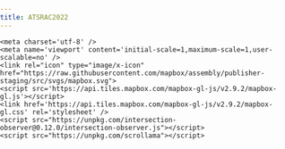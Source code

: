 ```yaml
---
title: ATSRAC2022
---
```

<html>
<head>
<title>Clarington Active Transportation and Safe Roads Advisory Committee 2022 Report</title>	
<!-- Global site tag (gtag.js) - Google Analytics -->
<script async src="https://www.googletagmanager.com/gtag/js?id=G-3RKGWJ9K0S"></script>
<script>
  window.dataLayer = window.dataLayer || [];
  function gtag(){dataLayer.push(arguments);}
  gtag('js', new Date());

  gtag('config', 'G-3RKGWJ9K0S');
</script>


    <meta charset='utf-8' />
    <meta name='viewport' content='initial-scale=1,maximum-scale=1,user-scalable=no' />
    <link rel="icon" type="image/x-icon" href="https://raw.githubusercontent.com/mapbox/assembly/publisher-staging/src/svgs/mapbox.svg">
    <script src='https://api.tiles.mapbox.com/mapbox-gl-js/v2.9.2/mapbox-gl.js'></script>
    <link href='https://api.tiles.mapbox.com/mapbox-gl-js/v2.9.2/mapbox-gl.css' rel='stylesheet' />
    <script src="https://unpkg.com/intersection-observer@0.12.0/intersection-observer.js"></script>
    <script src="https://unpkg.com/scrollama"></script>
   
  <style>
        body {
            margin:0;
            padding:0;
            font-family: sans-serif;
        }
        a, a:hover, a:visited {
            color: #0071bc;
        }
        #map {
            top:0;
            height: 100vh;
            width:100vw;
            position: fixed;
        }
        #mapInset {
            bottom:50px;
            right:30px;
            height: 180px;
            width:250px;
            max-width:100%;
            position: fixed;
            z-index: 1;
            opacity: 1;
            transition: opacity 0.5s ease-in-out;
            pointer-events: none;
        }
        #mapInset .mapboxgl-ctrl-bottom-left{
            display: none;
        }
        @media (max-width: 500px) {
            #mapInset {
                display: none;
            }
        }
        #header {
            margin: auto;
            width: 100%;
            position: relative;
            z-index: 5;
        }
        #header h1, #header h2, #header p {
            margin: 0;
            padding: 2vh 2vw;
            text-align: center;
        }
        #footer {
            width: 100%;
            min-height: 5vh;
            padding-top: 2vh;
            padding-bottom: 2vh;
            text-align: center;
            line-height: 25px;
            font-size: 13px;
            position: relative;
            z-index: 5;
        }
        #features {
            padding-top: 10vh;
            padding-bottom: 10vh;
        }
	
	 .container-lg {
             max-width: 100vw !important;
             margin-right: auto;
             margin-left: auto;
        }   
	
	 .px-3 {
             padding-right: 0px !important;
             padding-left: 0px !important;
        }
        .markdown-body h2 {
        border-bottom: 0px !important;
        }
        
         .markdown-body h1 {
        border-bottom: 0px !important;
        }
	  
        .hidden {
            visibility: hidden;
        }
        .centered {
            width: 50vw;
            margin: 0 auto;
        }
        .lefty {
            width: 33vw;
            margin-left: 5vw;
        }
        .righty {
            width: 33vw;
            margin-left: 62vw;
        }
        .fully {
            width: 100%;
            margin: auto;
        }
        .light {
            color: #444;
            background-color: #fafafa;
        }
        .dark {
            color: #fafafa;
            background-color: #444;
        }
        .step {
            padding-bottom: 50vh;
            /* margin-bottom: 10vh; */
            opacity: 0.25;
        }
        .step.active {
            opacity: 0.9;
        }

        .step div {
            padding:  25px 50px;
            line-height: 25px;
            font-size: 13px;
        }

        .step img {
            width: 100%;
        }

        @media (max-width: 750px) {
            .centered, .lefty, .righty, .fully {
                width: 90vw;
                margin: 0 auto;
            }
        }

        /* Fix issue on mobile browser where scroll breaks  */
        .mapboxgl-canvas-container.mapboxgl-touch-zoom-rotate.mapboxgl-touch-drag-pan,
        .mapboxgl-canvas-container.mapboxgl-touch-zoom-rotate.mapboxgl-touch-drag-pan .mapboxgl-canvas {
            touch-action: unset;
        }

        </style>
</head>
<body>

<div id="map"></div>
<div id="mapInset"></div>
<div id="story"></div>

<script>
var config = {
    style: 'mapbox://styles/reachabove/cl7qbr4v5000a15pon1ik17hk',
    accessToken: 'pk.eyJ1IjoicmVhY2hhYm92ZSIsImEiOiJja2hlenc1a3cwbTloMnByejU3Z3JoMXVjIn0.EojHQhHk73D3XVIXMyXbAg',
    showMarkers: false,
    markerColor: '#3FB1CE',
    inset: false,
    theme: 'light',
    use3dTerrain: false, //set true for enabling 3D maps.
    title: 'Active Transportation and Safe Roads Advisory Committee Status Report 2022',
    subtitle: 'Presentation for Mayor Foster and Clarington Council Members',
    byline: '',
    footer: 'Source: source citations, etc. <br> Created using <a href="https://github.com/mapbox/storytelling" target="_blank">Mapbox Storytelling</a> template.',
    chapters: [
        {
            id: 'slug-style-id',
            alignment: 'centered',
            hidden: false,
            title: 'Introduction',
            image: '',
            description: 'The purpose of this report is to provide members of Council with a status report on Clarington Active Transportation and Safe Roads Advisory Committee (AT&SRAC) including; accomplishments, recommended priorities and, challenges; for the next term of Council.',
            location: {
                center: [-78.68069, 43.91695],
                zoom: 9.5,
                pitch: 0,
                bearing: 0
            },
            mapAnimation: 'flyTo',
            rotateAnimation: false,
            callback: '',
            onChapterEnter: [
                // {
                //     layer: 'layer-name',
                //     opacity: 1,
                //     duration: 5000
                // }
            ],
            onChapterExit: [
                // {
                //     layer: 'layer-name',
                //     opacity: 0
                // }
            ]
        },
        {
            id: 'second-identifier',
            alignment: 'centered',
            hidden: false,
            title: 'Background',
            image: '',
            description: 'The AT&SRAC was established by Clarington Council in January 2018. <br>10 Members plus Councillor Janice Jones were appointed to the AT&SRAC by Council in April 2018; <br>First meeting was held May 2018; <br>Term of Committee Members amended in 2021 to coincide with the term of Council; <br>A new Committee will be appointed by the next Council. <br> <h3> Current Members</h3>Arnold Mostert, Bart Hawkins Kreps, Connie Kobelka, Connor Houston, Councillor Janice Jones, Jeannie Winters, Jim Boate, Philip Haylock, Richard Oldfield, and myself.  Staff support is provided by Andrew Johnson and Catherine Verhoog.',
            location: {
                center: [-78.68069, 43.91695],
                zoom: 10.5,
                pitch: 0,
                bearing: 0,
                // flyTo additional controls-
                // These options control the flight curve, making it move
                // slowly and zoom out almost completely before starting
                // to pan.
                //speed: 2, // make the flying slow
                //curve: 1, // change the speed at which it zooms out
            },
            mapAnimation: 'flyTo',
            rotateAnimation: true,
			speed: 2,
            callback: '',
            onChapterEnter: [],
            onChapterExit: []
        },
        {
            id: 'third-identifier',
            alignment: 'left',
            hidden: false,
            title: 'Accomplishments',
            image: '',
            description: 'The following is a list of the many, but not all, accomplishments:',
            location: {
                center: [-78.62706, 43.97922],
                zoom: 11,
                pitch: 34,
                bearing: 0.00
            },
            mapAnimation: 'flyTo',
            rotateAnimation: false,
			speed: 2,
            callback: '',
            onChapterEnter: [],
            onChapterExit: []
        },
        {
            id: 'fourth-chapter',
            alignment: 'left',
            hidden: false,
            title: '',
            image: '',
            description: 'Provided input on trail planning and development;<br> Advocated trail connectivity',
            location: {
                center: [-78.80418, 43.88935],
                zoom: 12.76,
                pitch: 0,
                bearing: 0
            },
            mapAnimation: 'flyTo',
			speed: 2,
            rotateAnimation: false,
            callback: '',
            onChapterEnter: [],
            onChapterExit: []
        },
		{
            id: 'fifth-chapter',
            alignment: 'left',
            hidden: false,
            title: '',
            image: '',
            description: 'Promoted active transportation and safety prior to COVID - 19 including;<br> Sport & Leisure Fair, Kids in the Park, Family Safety Day Event;',
            location: {
                center: [-78.61575, 43.92238],
                zoom: 12.76,
                pitch: 0,
                bearing: 0
            },
            mapAnimation: 'flyTo',
			speed: 2,
            rotateAnimation: false,
            callback: '',
            onChapterEnter: [],
            onChapterExit: []
        },
		{
            id: 'sixth-chapter',
            alignment: 'left',
            hidden: false,
            title: '',
            image: '',
            description: 'Recommended winter maintenance of trails in Bowmanville and Newcastle which was a tremendous success according to trail users;<br> Advised staff of trail maintenance issues and deficiencies i.e. curb cuts and brush removal;',
            location: {
                center: [-78.67135, 43.91589],
				zoom: 15.34,
                pitch: 53.50,
                bearing: 16.80
            },
            mapAnimation: 'flyTo',
            rotateAnimation: false,
			speed: 2,
            callback: '',
            onChapterEnter: [],
            onChapterExit: []
        },
		{
            id: 'seventh-chapter',
            alignment: 'left',
            hidden: false,
            title: '',
            image: '',
            description: 'Advised staff of trail maintenance issues and deficiencies i.e. curb cuts and brush removal;<br> Supported traffic calming initiatives on local roads;<br> Advocated for trail signage and assisted staff with sign selection and locations;',
            location: {
                center: [-78.67819, 43.89469],
                zoom: 15.63,
                pitch: 74.00,
                bearing: -15.22
            },
            mapAnimation: 'flyTo',
            rotateAnimation: false,
            callback: '',
            onChapterEnter: [],
            onChapterExit: []
        },
		{
            id: 'eigth-chapter',
            alignment: 'left',
            hidden: false,
            title: '',
            image: '',
            description: 'Participated in June-Bike Month events and organized weekly nature walks;<br> Explored Share the Road – Bike Friendly Community designation;<br> Promoted Farm Fresh Bike Tours in partnership with Clarington Tourism',
            location: {
                center: [-78.73569, 43.93137],
                zoom: 11,
                pitch: 0,
                bearing: 0
            },
            mapAnimation: 'flyTo',
            rotateAnimation: false,
            callback: '',
            onChapterEnter: [{layer: 'HH1',
                     opacity: 1,
                     duration: 5000
					 }],
            onChapterExit: [{
                     layer: 'HH1',
                     opacity: 0
                 }]
        },
		{
            id: 'nineth-chapter',
            alignment: 'left',
            hidden: false,
            title: 'Future Priorities',
            image: '',
            description: 'Provide input to the draft Active Transportation Master Plan;Continue to advise and support trail development and connectivity;<br>Promote active transportation in the community;<br>Advocate for safer roads for pedestrians and cyclists including traffic calming;<br>Revisit Bike Friendly Community designation;<br>Support expansion of trail winter maintenance;Provide more input on Secondary Plan reviews;Expand Bike Month promotion and participation;Support increased Multi Use Paths on arterial roads;<br>Advocate for improved trail safety i.e dividing line on all trails',
            location: {
                center: [-78.59736, 43.95960],
                zoom: 11.26,
                pitch: 0,
                bearing: 0
            },
            mapAnimation: 'flyTo',
            rotateAnimation: false,
            callback: '',
            onChapterEnter: [],
            onChapterExit: []
        },
		{
            id: 'tenth-chapter',
            alignment: 'centre',
            hidden: false,
            title: 'Future Challenges',
            image: '',
            description: 'Recruiting members for the Committee especially younger members of the community; increasing community engagement for active transportation especially pedestrian traffic; Working with partners to increase active transportation linked to tourism and local economy.',
            location: {
                center: [-78.59736, 43.95960],
                zoom: 11.26,
                pitch: 0,
                bearing: 0
            },
            mapAnimation: 'flyTo',
            rotateAnimation: true,
            callback: '',
            onChapterEnter: [],
            onChapterExit: []
        },
		{
            id: 'eleventh-chapter',
            alignment: 'centre',
            hidden: false,
            title: 'Thank You',
            image: '',
            description: 'Staff, especially Public Works, for their support and updates at meetings as well as being available when needed <br>Andrew Johnson who serves as the staff liaison for the AT&SRC; <br>Members of Council for appointing and supporting the Committee and especially Councillor Janice Jones who provided important guidance at various times; <br>	Committee Members who volunteered their time and knowledge to promote active transportation in our community.',
            location: {
                center: [-78.67846, 43.97120],
                zoom: 11.57,
                pitch: 59.00,
                bearing: -15.20
            },
            mapAnimation: 'flyTo',
            rotateAnimation: false,
            callback: '',
            onChapterEnter: [],
            onChapterExit: []
        }
    ]
};  
</script>
<script>  
var initLoad = true;
var layerTypes = {
    'fill': ['fill-opacity'],
    'line': ['line-opacity'],
    'circle': ['circle-opacity', 'circle-stroke-opacity'],
    'symbol': ['icon-opacity', 'text-opacity'],
    'raster': ['raster-opacity'],
    'fill-extrusion': ['fill-extrusion-opacity'],
    'heatmap': ['heatmap-opacity']
}

var alignments = {
    'left': 'lefty',
    'center': 'centered',
    'right': 'righty',
    'full': 'fully'
}

function getLayerPaintType(layer) {
    var layerType = map.getLayer(layer).type;
    return layerTypes[layerType];
}

function setLayerOpacity(layer) {
    var paintProps = getLayerPaintType(layer.layer);
    paintProps.forEach(function(prop) {
        var options = {};
        if (layer.duration) {
            var transitionProp = prop + "-transition";
            options = { "duration": layer.duration };
            map.setPaintProperty(layer.layer, transitionProp, options);
        }
        map.setPaintProperty(layer.layer, prop, layer.opacity, options);
    });
}

var story = document.getElementById('story');
var features = document.createElement('div');
features.setAttribute('id', 'features');

var header = document.createElement('div');

if (config.title) {
    var titleText = document.createElement('h1');
    titleText.innerText = config.title;
    header.appendChild(titleText);
}

if (config.subtitle) {
    var subtitleText = document.createElement('h2');
    subtitleText.innerText = config.subtitle;
    header.appendChild(subtitleText);
}

if (config.byline) {
    var bylineText = document.createElement('p');
    bylineText.innerText = config.byline;
    header.appendChild(bylineText);
}

if (header.innerText.length > 0) {
    header.classList.add(config.theme);
    header.setAttribute('id', 'header');
    story.appendChild(header);
}

config.chapters.forEach((record, idx) => {
    var container = document.createElement('div');
    var chapter = document.createElement('div');

    if (record.title) {
        var title = document.createElement('h3');
        title.innerText = record.title;
        chapter.appendChild(title);
    }

    if (record.image) {
        var image = new Image();
        image.src = record.image;
        chapter.appendChild(image);
    }

    if (record.description) {
        var story = document.createElement('p');
        story.innerHTML = record.description;
        chapter.appendChild(story);
    }

    container.setAttribute('id', record.id);
    container.classList.add('step');
    if (idx === 0) {
        container.classList.add('active');
    }

    chapter.classList.add(config.theme);
    container.appendChild(chapter);
    container.classList.add(alignments[record.alignment] || 'centered');
    if (record.hidden) {
        container.classList.add('hidden');
    }
    features.appendChild(container);
});

story.appendChild(features);

var footer = document.createElement('div');

if (config.footer) {
    var footerText = document.createElement('p');
    footerText.innerHTML = config.footer;
    footer.appendChild(footerText);
}

if (footer.innerText.length > 0) {
    footer.classList.add(config.theme);
    footer.setAttribute('id', 'footer');
    story.appendChild(footer);
}

mapboxgl.accessToken = config.accessToken;

const transformRequest = (url) => {
    const hasQuery = url.indexOf("?") !== -1;
    const suffix = hasQuery ? "&pluginName=scrollytellingV2" : "?pluginName=scrollytellingV2";
    return {
      url: url + suffix
    }
}

var map = new mapboxgl.Map({
    container: 'map',
    style: config.style,
    center: config.chapters[0].location.center,
    zoom: config.chapters[0].location.zoom,
    bearing: config.chapters[0].location.bearing,
    pitch: config.chapters[0].location.pitch,
    interactive: false,
    transformRequest: transformRequest,
    projection: config.projection
});

// Create a inset map if enabled in config.js
if (config.inset) {
 var insetMap = new mapboxgl.Map({
    container: 'mapInset', // container id
    style: 'mapbox://styles/mapbox/dark-v10', //hosted style id
    center: config.chapters[0].location.center,
    // Hardcode above center value if you want insetMap to be static.
    zoom: 3, // starting zoom
    hash: false,
    interactive: false,
    attributionControl: false,
    //Future: Once official mapbox-gl-js has globe view enabled,
    //insetmap can be a globe with the following parameter.
    //projection: 'globe'
  });
}

if (config.showMarkers) {
    var marker = new mapboxgl.Marker({ color: config.markerColor });
    marker.setLngLat(config.chapters[0].location.center).addTo(map);
}

// instantiate the scrollama
var scroller = scrollama();


map.on("load", function() {
    if (config.use3dTerrain) {
        map.addSource('mapbox-dem', {
            'type': 'raster-dem',
            'url': 'mapbox://mapbox.mapbox-terrain-dem-v1',
            'tileSize': 512,
            'maxzoom': 14
        });
        // add the DEM source as a terrain layer with exaggerated height
        map.setTerrain({ 'source': 'mapbox-dem', 'exaggeration': 1.5 });

        // add a sky layer that will show when the map is highly pitched
        map.addLayer({
            'id': 'sky',
            'type': 'sky',
            'paint': {
                'sky-type': 'atmosphere',
                'sky-atmosphere-sun': [0.0, 0.0],
                'sky-atmosphere-sun-intensity': 15
            }
        });
    };

    // As the map moves, grab and update bounds in inset map.
    if (config.inset) {
    map.on('move', getInsetBounds);
    }
    // setup the instance, pass callback functions
    scroller
    .setup({
        step: '.step',
        offset: 0.5,
        progress: true
    })
    .onStepEnter(async response => {
        var chapter = config.chapters.find(chap => chap.id === response.element.id);
        response.element.classList.add('active');
        map[chapter.mapAnimation || 'flyTo'](chapter.location);
        // Incase you do not want to have a dynamic inset map,
        // rather want to keep it a static view but still change the
        // bbox as main map move: comment out the below if section.
        if (config.inset) {
          if (chapter.location.zoom < 5) {
            insetMap.flyTo({center: chapter.location.center, zoom: 0});
          }
          else {
            insetMap.flyTo({center: chapter.location.center, zoom: 3});
          }
        }
        if (config.showMarkers) {
            marker.setLngLat(chapter.location.center);
        }
        if (chapter.onChapterEnter.length > 0) {
            chapter.onChapterEnter.forEach(setLayerOpacity);
        }
        if (chapter.callback) {
            window[chapter.callback]();
        }
        if (chapter.rotateAnimation) {
            map.once('moveend', () => {
                const rotateNumber = map.getBearing();
                map.rotateTo(rotateNumber + 180, {
                    duration: 30000, easing: function (t) {
                        return t;
                    }
                });
            });
        }
    })
    .onStepExit(response => {
        var chapter = config.chapters.find(chap => chap.id === response.element.id);
        response.element.classList.remove('active');
        if (chapter.onChapterExit.length > 0) {
            chapter.onChapterExit.forEach(setLayerOpacity);
        }
    });
});

//Helper functions for insetmap
function getInsetBounds() {
            let bounds = map.getBounds();

            let boundsJson = {
                "type": "FeatureCollection",
                "features": [{
                    "type": "Feature",
                    "properties": {},
                    "geometry": {
                        "type": "Polygon",
                        "coordinates": [
                            [
                                [
                                    bounds._sw.lng,
                                    bounds._sw.lat
                                ],
                                [
                                    bounds._ne.lng,
                                    bounds._sw.lat
                                ],
                                [
                                    bounds._ne.lng,
                                    bounds._ne.lat
                                ],
                                [
                                    bounds._sw.lng,
                                    bounds._ne.lat
                                ],
                                [
                                    bounds._sw.lng,
                                    bounds._sw.lat
                                ]
                            ]
                        ]
                    }
                }]
            }

            if (initLoad) {
                addInsetLayer(boundsJson);
                initLoad = false;
            } else {
                updateInsetLayer(boundsJson);
            }

        }

function addInsetLayer(bounds) {
    insetMap.addSource('boundsSource', {
        'type': 'geojson',
        'data': bounds
    });

    insetMap.addLayer({
        'id': 'boundsLayer',
        'type': 'fill',
        'source': 'boundsSource', // reference the data source
        'layout': {},
        'paint': {
            'fill-color': '#fff', // blue color fill
            'fill-opacity': 0.2
        }
    });
    // // Add a black outline around the polygon.
    insetMap.addLayer({
        'id': 'outlineLayer',
        'type': 'line',
        'source': 'boundsSource',
        'layout': {},
        'paint': {
            'line-color': '#000',
            'line-width': 1
        }
    });
}

function updateInsetLayer(bounds) {
    insetMap.getSource('boundsSource').setData(bounds);
}



// setup resize event
window.addEventListener('resize', scroller.resize);

</script>

</body>
</html>

